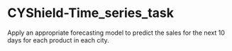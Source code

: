 # CYShield-Time_series_task
Apply an appropriate forecasting model to predict the sales for the next 10 days for each product in each city.
